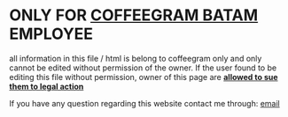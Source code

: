 # ONLY FOR [COFFEEGRAM BATAM](https://www.instagram.com/coffeegram.btm/?hl=en) EMPLOYEE
all information in this file / html is belong to coffeegram only and only cannot be edited without permission of the owner. If the user found to be editing this file without permission, owner of this page are <ins>**allowed to sue them to legal action**</ins>

If you have any question regarding this website contact me through:
[email](enriquebudiono@gmail.com)
